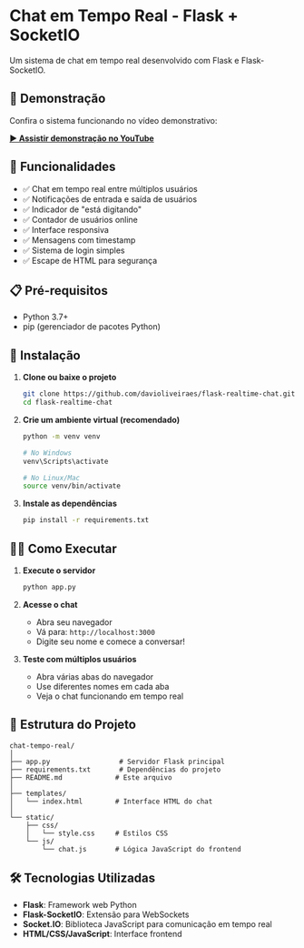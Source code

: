 # Chat em Tempo Real - Flask + SocketIO

Um sistema de chat em tempo real desenvolvido com Flask e Flask-SocketIO.

## 🎥 Demonstração

Confira o sistema funcionando no vídeo demonstrativo:

**[▶️ Assistir demonstração no YouTube](https://www.youtube.com/watch?v=0E17ZHDz8cw)**

## 🚀 Funcionalidades

- ✅ Chat em tempo real entre múltiplos usuários
- ✅ Notificações de entrada e saída de usuários
- ✅ Indicador de "está digitando"
- ✅ Contador de usuários online
- ✅ Interface responsiva
- ✅ Mensagens com timestamp
- ✅ Sistema de login simples
- ✅ Escape de HTML para segurança

## 📋 Pré-requisitos

- Python 3.7+
- pip (gerenciador de pacotes Python)

## 🔧 Instalação

1. **Clone ou baixe o projeto**
   ```bash
   git clone https://github.com/davioliveiraes/flask-realtime-chat.git
   cd flask-realtime-chat
   ```

2. **Crie um ambiente virtual (recomendado)**
   ```bash
   python -m venv venv
   
   # No Windows
   venv\Scripts\activate
   
   # No Linux/Mac
   source venv/bin/activate
   ```

3. **Instale as dependências**
   ```bash
   pip install -r requirements.txt
   ```

## 🏃‍♂️ Como Executar

1. **Execute o servidor**
   ```bash
   python app.py
   ```

2. **Acesse o chat**
   - Abra seu navegador
   - Vá para: `http://localhost:3000`
   - Digite seu nome e comece a conversar!

3. **Teste com múltiplos usuários**
   - Abra várias abas do navegador
   - Use diferentes nomes em cada aba
   - Veja o chat funcionando em tempo real

## 📁 Estrutura do Projeto

```
chat-tempo-real/
│
├── app.py                 # Servidor Flask principal
├── requirements.txt       # Dependências do projeto
├── README.md             # Este arquivo
│
├── templates/
│   └── index.html        # Interface HTML do chat
│
└── static/
    ├── css/
    │   └── style.css     # Estilos CSS
    └── js/
        └── chat.js       # Lógica JavaScript do frontend
```

## 🛠️ Tecnologias Utilizadas

- **Flask**: Framework web Python
- **Flask-SocketIO**: Extensão para WebSockets
- **Socket.IO**: Biblioteca JavaScript para comunicação em tempo real
- **HTML/CSS/JavaScript**: Interface frontend